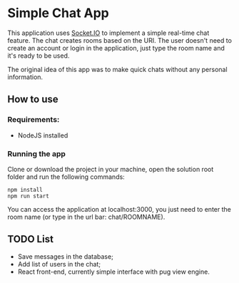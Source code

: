 # Simple Chat App

This application uses [Socket.IO](https://socket.io/) to implement a simple real-time chat feature. The chat creates rooms based on the URI. The user doesn't need to create an account or login in the application, just type the room name and it's ready to be used.

The original idea of this app was to make quick chats without any personal information.


## How to use

### Requirements:
* NodeJS installed

### Running the app

Clone or download the project in your machine, open the solution root folder and run the following commands:

```
npm install
npm run start
```

You can access the application at localhost:3000, you just need to enter the room name (or type in the url bar: chat/ROOMNAME).


## TODO List
* Save messages in the database;
* Add list of users in the chat;
* React front-end, currently simple interface with pug view engine.